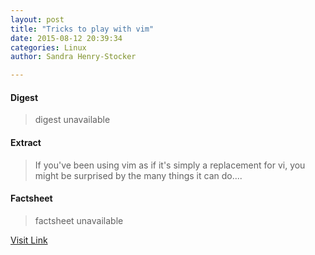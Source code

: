 ```yaml
---
layout: post
title: "Tricks to play with vim"
date: 2015-08-12 20:39:34
categories: Linux
author: Sandra Henry-Stocker

---
```



#### Digest
>digest unavailable

#### Extract
>If you've been using vim as if it's simply a replacement for vi, you might be surprised by the many things it can do....

#### Factsheet
>factsheet unavailable

[Visit Link](http://lxer.com/module/newswire/ext_link.php?rid=217913)


